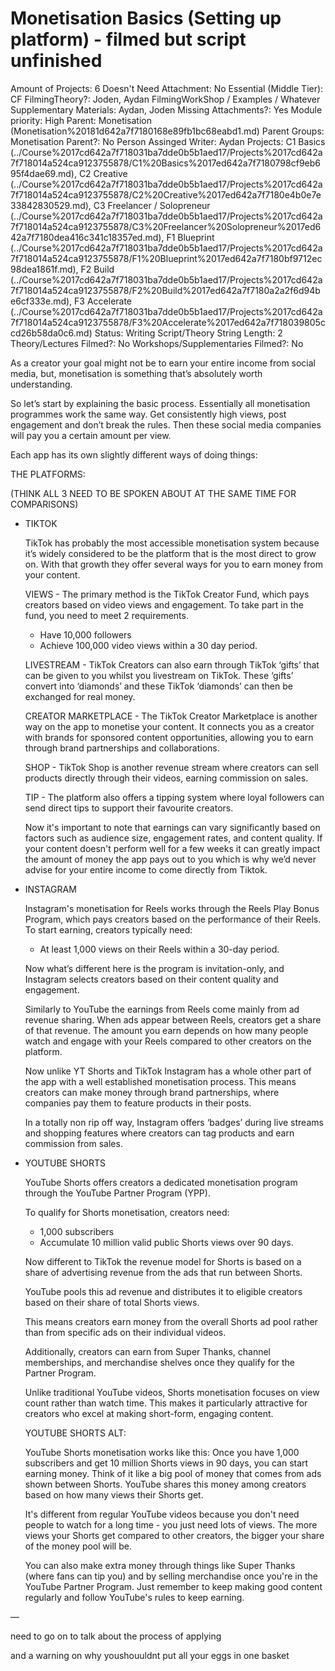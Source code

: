 # Monetisation Basics (Setting up platform) - filmed but script unfinished

Amount of Projects: 6
Doesn't Need Attachment: No
Essential (Middle Tier): CF
FilmingTheory?: Joden, Aydan
FilmingWorkShop / Examples / Whatever Supplementary Materials: Aydan, Joden
Missing Attachments?: Yes
Module priority: High
Parent: Monetisation (Monetisation%20181d642a7f7180168e89fb1bc68eabd1.md)
Parent Groups: Monetisation
Parent?: No
Person Assinged Writer: Aydan
Projects: C1 Basics (../Course%2017cd642a7f718031ba7dde0b5b1aed17/Projects%2017cd642a7f718014a524ca9123755878/C1%20Basics%2017ed642a7f7180798cf9eb695f4dae69.md), C2 Creative (../Course%2017cd642a7f718031ba7dde0b5b1aed17/Projects%2017cd642a7f718014a524ca9123755878/C2%20Creative%2017ed642a7f7180e4b0e7e33842830529.md), C3 Freelancer / Solopreneur (../Course%2017cd642a7f718031ba7dde0b5b1aed17/Projects%2017cd642a7f718014a524ca9123755878/C3%20Freelancer%20Solopreneur%2017ed642a7f7180dea416c341c18357ed.md), F1 Blueprint (../Course%2017cd642a7f718031ba7dde0b5b1aed17/Projects%2017cd642a7f718014a524ca9123755878/F1%20Blueprint%2017ed642a7f7180bf9712ec98dea1861f.md), F2 Build (../Course%2017cd642a7f718031ba7dde0b5b1aed17/Projects%2017cd642a7f718014a524ca9123755878/F2%20Build%2017ed642a7f7180a2a2f6d94be6cf333e.md), F3 Accelerate (../Course%2017cd642a7f718031ba7dde0b5b1aed17/Projects%2017cd642a7f718014a524ca9123755878/F3%20Accelerate%2017ed642a7f718039805ccd26b58da0c6.md)
Status: Writing Script/Theory
String Length: 2
Theory/Lectures Filmed?: No
Workshops/Supplementaries Filmed?: No

As a creator your goal might not be to earn your entire income from social media, but, monetisation is something that’s absolutely worth understanding. 

So let’s start by explaining the basic process. Essentially all monetisation programmes work the same way. Get consistently high views, post engagement and don’t break the rules. Then these social media companies will pay you a certain amount per view. 

Each app has its own slightly different ways of doing things:

THE PLATFORMS:

(THINK ALL 3 NEED TO BE SPOKEN ABOUT AT THE SAME TIME FOR COMPARISONS)

- TIKTOK
    
    TikTok has probably the most accessible monetisation system because it’s widely considered to be the platform that is the most direct to grow on. With that growth they offer several ways for you to earn money from your content. 
    
    VIEWS - The primary method is the TikTok Creator Fund, which pays creators based on video views and engagement. To take part in the fund, you need to meet 2 requirements.
    
    - Have 10,000 followers
    - Achieve 100,000 video views within a 30 day period.
    
    LIVESTREAM - TikTok Creators can also earn through TikTok ‘gifts’ that can be given to you whilst you livestream on TikTok. These ‘gifts’ convert into ‘diamonds’ and these TikTok ‘diamonds’ can then be exchanged for real money. 
    
    CREATOR MARKETPLACE - The TikTok Creator Marketplace is another way on the app to monetise your content. It connects you as a creator with brands for sponsored content opportunities, allowing you to earn through brand partnerships and collaborations.
    
    SHOP - TikTok Shop is another revenue stream where creators can sell products directly through their videos, earning commission on sales. 
    
    TIP - The platform also offers a tipping system where loyal followers can send direct tips to support their favourite creators.
    
    Now it's important to note that earnings can vary significantly based on factors such as audience size, engagement rates, and content quality. If your content doesn't perform well for a few weeks it can greatly impact the amount of money the app pays out to you which is why we’d never advise for your entire income to come directly from Tiktok. 
    
- INSTAGRAM
    
    Instagram's monetisation for Reels works through the Reels Play Bonus Program, which pays creators based on the performance of their Reels. To start earning, creators typically need:
    
    - At least 1,000 views on their Reels within a 30-day period.
    
    Now what’s different here is the program is invitation-only, and Instagram selects creators based on their content quality and engagement.
    
    Similarly to YouTube the earnings from Reels come mainly from ad revenue sharing. When ads appear between Reels, creators get a share of that revenue. The amount you earn depends on how many people watch and engage with your Reels compared to other creators on the platform.
    
    Now unlike YT Shorts and TikTok Instagram has a whole other part of the app with a well established monetisation process. This means creators can make money through brand partnerships, where companies pay them to feature products in their posts. 
    
    In a totally non rip off way, Instagram offers ‘badges’ during live streams and shopping features where creators can tag products and earn commission from sales.
    
- YOUTUBE SHORTS
    
    YouTube Shorts offers creators a dedicated monetisation program through the YouTube Partner Program (YPP). 
    
    To qualify for Shorts monetisation, creators need:
    
    - 1,000 subscribers
    - Accumulate 10 million valid public Shorts views over 90 days.
    
    Now different to TikTok the revenue model for Shorts is based on a share of advertising revenue from the ads that run between Shorts. 
    
    YouTube pools this ad revenue and distributes it to eligible creators based on their share of total Shorts views. 
    
    This means creators earn money from the overall Shorts ad pool rather than from specific ads on their individual videos.
    
    Additionally, creators can earn from Super Thanks, channel memberships, and merchandise shelves once they qualify for the Partner Program. 
    
    Unlike traditional YouTube videos, Shorts monetisation focuses on view count rather than watch time. This makes it particularly attractive for creators who excel at making short-form, engaging content. 
    
    YOUTUBE SHORTS ALT:
    
    YouTube Shorts monetisation works like this: Once you have 1,000 subscribers and get 10 million Shorts views in 90 days, you can start earning money. Think of it like a big pool of money that comes from ads shown between Shorts. YouTube shares this money among creators based on how many views their Shorts get.
    
    It's different from regular YouTube videos because you don't need people to watch for a long time - you just need lots of views. The more views your Shorts get compared to other creators, the bigger your share of the money pool will be.
    
    You can also make extra money through things like Super Thanks (where fans can tip you) and by selling merchandise once you're in the YouTube Partner Program. Just remember to keep making good content regularly and follow YouTube's rules to keep earning.
    

—

need to go on to talk about the process of applying

and a warning on why youshouuldnt put all your eggs in one basket